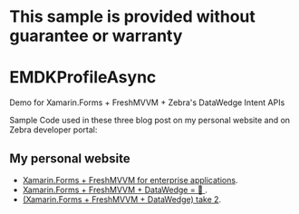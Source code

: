 # **This sample is provided without guarantee or warranty**
# EMDKProfileAsync

Demo for Xamarin.Forms + FreshMVVM + Zebra's DataWedge Intent APIs

Sample Code used in these three blog post on my personal website and on Zebra developer portal:

## My personal website

- [Xamarin.Forms + FreshMVVM for enterprise applications](http://pietromaggi.com/2018/07/04/xamarin.forms---freshmvvm-for-enterprise-applications/).
- [Xamarin.Forms + FreshMVVM + DataWedge = 💖 ](http://pietromaggi.com/2018/07/07/xamarin.forms---freshmvvm---datawedge--/).
- [(Xamarin.Forms + FreshMVVM + DataWedge) take 2](http://pietromaggi.com/2018/07/11/xamarin.forms---freshmvvm---datawedge-take-2/).